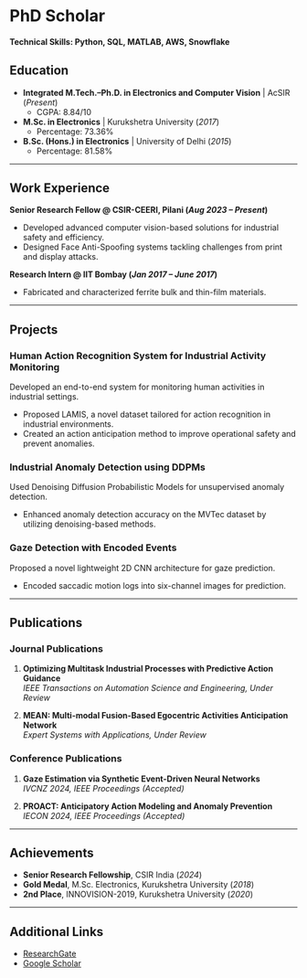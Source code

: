 # **PhD Scholar**

#### **Technical Skills**: Python, SQL, MATLAB, AWS, Snowflake  

## **Education**  
- **Integrated M.Tech.–Ph.D. in Electronics and Computer Vision** | AcSIR (_Present_)  
  - CGPA: 8.84/10  
- **M.Sc. in Electronics** | Kurukshetra University (_2017_)  
  - Percentage: 73.36%  
- **B.Sc. (Hons.) in Electronics** | University of Delhi (_2015_)  
  - Percentage: 81.58%  

---

## **Work Experience**  
**Senior Research Fellow @ CSIR-CEERI, Pilani (_Aug 2023 – Present_)**  
- Developed advanced computer vision-based solutions for industrial safety and efficiency.  
- Designed Face Anti-Spoofing systems tackling challenges from print and display attacks.  


**Research Intern @ IIT Bombay (_Jan 2017 – June 2017_)**  
- Fabricated and characterized ferrite bulk and thin-film materials.  

---

## **Projects**  

### **Human Action Recognition System for Industrial Activity Monitoring**  
Developed an end-to-end system for monitoring human activities in industrial settings.  
- Proposed LAMIS, a novel dataset tailored for action recognition in industrial environments.  
- Created an action anticipation method to improve operational safety and prevent anomalies.  

### **Industrial Anomaly Detection using DDPMs**  
Used Denoising Diffusion Probabilistic Models for unsupervised anomaly detection.  
- Enhanced anomaly detection accuracy on the MVTec dataset by utilizing denoising-based methods.  

### **Gaze Detection with Encoded Events**  
Proposed a novel lightweight 2D CNN architecture for gaze prediction.  
- Encoded saccadic motion logs into six-channel images for prediction.  

---
 

## **Publications**  

### **Journal Publications**  
1. **Optimizing Multitask Industrial Processes with Predictive Action Guidance**  
   *IEEE Transactions on Automation Science and Engineering, Under Review*  

2. **MEAN: Multi-modal Fusion-Based Egocentric Activities Anticipation Network**  
   *Expert Systems with Applications, Under Review*  

### **Conference Publications**  
1. **Gaze Estimation via Synthetic Event-Driven Neural Networks**  
   *IVCNZ 2024, IEEE Proceedings (Accepted)*  

2. **PROACT: Anticipatory Action Modeling and Anomaly Prevention**  
   *IECON 2024, IEEE Proceedings (Accepted)*  

---

## **Achievements**  
- **Senior Research Fellowship**, CSIR India (_2024_)  
- **Gold Medal**, M.Sc. Electronics, Kurukshetra University (_2018_)  
- **2nd Place**, INNOVISION-2019, Kurukshetra University (_2020_)  

---

## **Additional Links**  
- [ResearchGate](https://www.researchgate.net/profile/Naval-Kishore-Mehta-2)  
- [Google Scholar](https://scholar.google.com/citations?user=iMKNqZMAAAAJ)  

